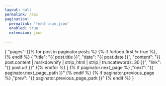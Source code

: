 ```yaml
---
layout: null
permalink: /api
pagination:
  permalink: 'feed-:num.json'
  enabled: true
  extension: json
  
---
```


{
  "pages": [{% for post in paginator.posts %}
    {% if forloop.first != true %},{% endif %}
    {
      "title": "{{ post.title }}",
      "date": "{{ post.date }}",
      "content": "{{ post.content | markdownify | strip_html | strip | truncatewords: 30 }}",
      "link": "{{ post.url }}"
    }{% endfor %}
  ]
  {% if paginator.next_page %}
  ,"next": "{{ paginator.next_page_path }}"
  {% endif %}
  {% if paginator.previous_page %}
  ,"prev": "{{ paginator.previous_page_path }}"
  {% endif %}
}